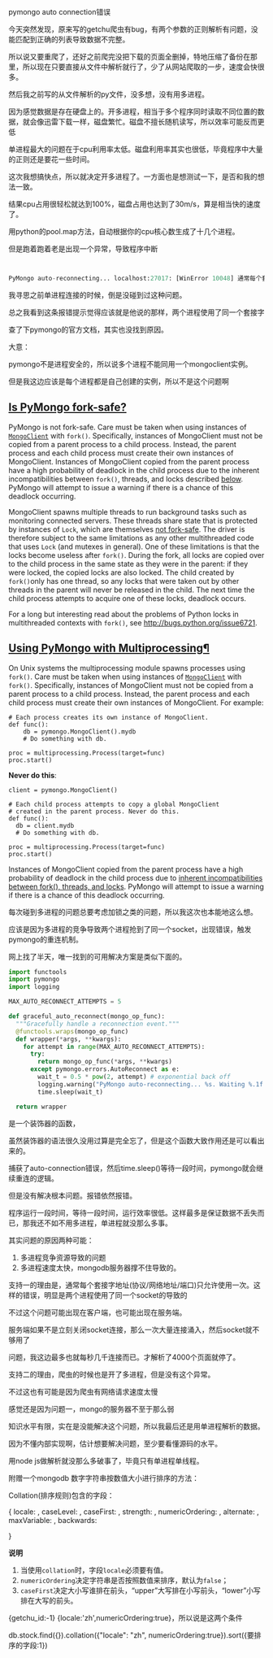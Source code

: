 pymongo auto connection错误



今天突然发现，原来写的getchu爬虫有bug，有两个参数的正则解析有问题，没能匹配到正确的列表导致数据不完整。

所以说又要重爬了，还好之前爬完没把下载的页面全删掉，特地压缩了备份在那里，所以现在只要直接从文件中解析就行了，少了从网站爬取的一步，速度会快很多。

然后我之前写的从文件解析的py文件，没多想，没有用多进程。

因为感觉数据是存在硬盘上的。开多进程，相当于多个程序同时读取不同位置的数据，就会像迅雷下载一样，磁盘繁忙。磁盘不擅长随机读写，所以效率可能反而更低

单进程最大的问题在于cpu利用率太低。磁盘利用率其实也很低，毕竟程序中大量的正则还是要花一些时间。



这次我想搞快点，所以就决定开多进程了。一方面也是想测试一下，是否和我的想法一致。

结果cpu占用很轻松就达到100%，磁盘占用也达到了30m/s，算是相当快的速度了。

用python的pool.map方法，自动根据你的cpu核心数生成了十几个进程。



但是跑着跑着老是出现一个异常，导致程序中断

```python


PyMongo auto-reconnecting... localhost:27017: [WinError 10048] 通常每个套接字地址(协议/网络地址/端口)只允许使用一次。

```

我寻思之前单进程连接的时候，倒是没碰到过这种问题。

总之我看到这条报错提示觉得应该就是他说的那样，两个进程使用了同一个套接字





查了下pymongo的官方文档，其实也没找到原因。

大意：

pymongo不是进程安全的，所以说多个进程不能同用一个mongoclient实例。

但是我这边应该是每个进程都是自己创建的实例，所以不是这个问题啊

## [Is PyMongo fork-safe?](http://api.mongodb.com/python/current/faq.html?highlight=multi#id3)

PyMongo is not fork-safe. Care must be taken when using instances of [`MongoClient`](http://api.mongodb.com/python/current/api/pymongo/mongo_client.html#pymongo.mongo_client.MongoClient) with `fork()`. Specifically, instances of MongoClient must not be copied from a parent process to a child process. Instead, the parent process and each child process must create their own instances of MongoClient. Instances of MongoClient copied from the parent process have a high probability of deadlock in the child process due to the inherent incompatibilities between `fork()`, threads, and locks described [below](http://api.mongodb.com/python/current/faq.html?highlight=multi#pymongo-fork-safe-details). PyMongo will attempt to issue a warning if there is a chance of this deadlock occurring.

MongoClient spawns multiple threads to run background tasks such as monitoring connected servers. These threads share state that is protected by instances of `Lock`, which are themselves [not fork-safe](http://bugs.python.org/issue6721). The driver is therefore subject to the same limitations as any other multithreaded code that uses `Lock` (and mutexes in general). One of these limitations is that the locks become useless after `fork()`. During the fork, all locks are copied over to the child process in the same state as they were in the parent: if they were locked, the copied locks are also locked. The child created by `fork()`only has one thread, so any locks that were taken out by other threads in the parent will never be released in the child. The next time the child process attempts to acquire one of these locks, deadlock occurs.

For a long but interesting read about the problems of Python locks in multithreaded contexts with `fork()`, see <http://bugs.python.org/issue6721>.



## [Using PyMongo with Multiprocessing](http://api.mongodb.com/python/current/faq.html?highlight=multi#id22)[¶](http://api.mongodb.com/python/current/faq.html?highlight=multi#using-pymongo-with-multiprocessing)

On Unix systems the multiprocessing module spawns processes using `fork()`. Care must be taken when using instances of [`MongoClient`](http://api.mongodb.com/python/current/api/pymongo/mongo_client.html#pymongo.mongo_client.MongoClient) with `fork()`. Specifically, instances of MongoClient must not be copied from a parent process to a child process. Instead, the parent process and each child process must create their own instances of MongoClient. For example:

```
# Each process creates its own instance of MongoClient.
def func():
    db = pymongo.MongoClient().mydb
    # Do something with db.

proc = multiprocessing.Process(target=func)
proc.start()
```

**Never do this**:

```
client = pymongo.MongoClient()

# Each child process attempts to copy a global MongoClient
# created in the parent process. Never do this.
def func():
  db = client.mydb
  # Do something with db.

proc = multiprocessing.Process(target=func)
proc.start()
```

Instances of MongoClient copied from the parent process have a high probability of deadlock in the child process due to [inherent incompatibilities between fork(), threads, and locks](http://api.mongodb.com/python/current/faq.html?highlight=multi#pymongo-fork-safe-details). PyMongo will attempt to issue a warning if there is a chance of this deadlock occurring.





每次碰到多进程的问题总要考虑加锁之类的问题，所以我这次也本能地这么想。

应该是因为多进程的竞争导致两个进程抢到了同一个socket，出现错误，触发pymongo的重连机制。

网上找了半天，唯一找到的可用解决方案是类似下面的。

```python
import functools
import pymongo
import logging

MAX_AUTO_RECONNECT_ATTEMPTS = 5

def graceful_auto_reconnect(mongo_op_func):
  """Gracefully handle a reconnection event."""
  @functools.wraps(mongo_op_func)
  def wrapper(*args, **kwargs):
    for attempt in range(MAX_AUTO_RECONNECT_ATTEMPTS):
      try:
        return mongo_op_func(*args, **kwargs)
      except pymongo.errors.AutoReconnect as e:
        wait_t = 0.5 * pow(2, attempt) # exponential back off
        logging.warning("PyMongo auto-reconnecting... %s. Waiting %.1f seconds.", str(e), wait_t)
        time.sleep(wait_t)

  return wrapper

```

是一个装饰器的函数，

虽然装饰器的语法很久没用过算是完全忘了，但是这个函数大致作用还是可以看出来的。

捕获了auto-connection错误，然后time.sleep()等待一段时间，pymongo就会继续重连的逻辑。

但是没有解决根本问题。报错依然报错。

程序运行一段时间，等待一段时间，运行效率很低。这样最多是保证数据不丢失而已，那我还不如不用多进程，单进程就没那么多事。



其实问题的原因两种可能：

1. 多进程竞争资源导致的问题
2. 多进程速度太快，mongodb服务器撑不住导致的。



支持一的理由是，通常每个套接字地址(协议/网络地址/端口)只允许使用一次。这样的错误，明显是两个进程使用了同一个socket的导致的

不过这个问题可能出现在客户端，也可能出现在服务端。

服务端如果不是立刻关闭socket连接，那么一次大量连接涌入，然后socket就不够用了

问题，我这边最多也就每秒几千连接而已。才解析了4000个页面就停了。



支持二的理由，爬虫的时候也是开了多进程，但是没有这个异常。

不过这也有可能是因为爬虫有网络请求速度太慢





感觉还是因为问题一，mongo的服务器不至于那么弱

知识水平有限，实在是没能解决这个问题，所以我最后还是用单进程解析的数据。

因为不懂内部实现啊，估计想要解决问题，至少要看懂源码的水平。



用node js做解析就没那么多破事了，毕竟只有单进程单线程。





附赠一个mongodb 数字字符串按数值大小进行排序的方法：

Collation(排序规则)包含的字段：

{
   locale: <string>,
   caseLevel: <boolean>,
   caseFirst: <string>,
   strength: <int>,
   numericOrdering: <boolean>,
   alternate: <string>,
   maxVariable: <string>,
   backwards: <boolean>

}

**说明**

1. 当使用`collation`时，字段`locale`必须要有值。
2. `numericOrdering`决定字符串是否按照数值来排序，默认为`false`；
3. `caseFirst`决定大小写谁排在前头，“upper”大写排在小写前头，“lower”小写排在大写的前头。

{getchu_id:-1} {locale:'zh',numericOrdering:true}，所以说是这两个条件



db.stock.find({}).collation({"locale": "zh", numericOrdering:true}).sort({要排序的字段:1})

